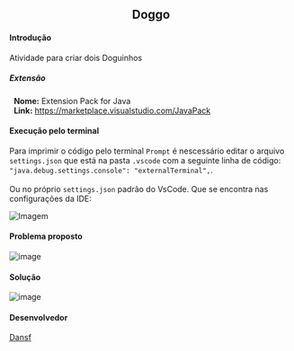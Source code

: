 <h2 align="center">Doggo</h2>
<h4>Introdução</h4>
Atividade para criar dois Doguinhos

<h5>Extensão</h5>
<p>&nbsp; 
  <b>Nome:</b> Extension Pack for Java<br/>
  &nbsp;&nbsp;<b>Link:</b> <a target="_blank" href="https://marketplace.visualstudio.com/items?itemName=vscjava.vscode-java-pack">https://marketplace.visualstudio.com/JavaPack</a>
</p>

<h4>Execução pelo terminal</h4>

  Para imprimir o código pelo terminal ```Prompt``` é nescessário editar o arquivo ```settings.json``` que está na pasta ```.vscode``` com a seguinte linha de código: ```"java.debug.settings.console": "externalTerminal",```.
  <br/><br/>Ou no próprio ```settings.json``` padrão do VsCode. Que se encontra nas configurações da IDE: 
  <br/>
  
  ![Imagem](https://user-images.githubusercontent.com/63010902/160854616-518d1d5d-4c19-455b-96eb-2d8f2d1b926c.png)
 
#### Problema proposto
![image](https://user-images.githubusercontent.com/63010902/174505508-cac3076b-4918-4839-b991-1a722e668bdd.png)

#### Solução
![image](https://user-images.githubusercontent.com/63010902/174505537-f47f11c8-670c-46c2-91f3-7edc448a8616.png)

#### Desenvolvedor
[Dansf](http://www.github.com/dansf)